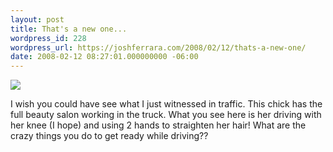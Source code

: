 ```yaml
---
layout: post
title: That's a new one...
wordpress_id: 228
wordpress_url: https://joshferrara.com/2008/02/12/thats-a-new-one/
date: 2008-02-12 08:27:01.000000000 -06:00
---
```

<!--Mime Type of File is image/jpeg -->

<a href="https://joshferrara.com/wp-photos/20080212-082701-1.jpg"><img src="https://joshferrara.com/wp-photos/thumb.20080212-082701-1.jpg" /></a>

I wish you could have see what I just witnessed in traffic. This chick has the full beauty salon working in the truck. What you see here is her driving with her knee (I hope) and using 2 hands to straighten her hair!
What are the crazy things you do to get ready while driving??
